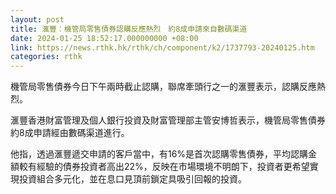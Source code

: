 ```yaml
---
layout: post
title: 滙豐：機管局零售債券認購反應熱烈　約8成申請來自數碼渠道
date: 2024-01-25 18:52:17.000000000 +08:00
link: https://news.rthk.hk/rthk/ch/component/k2/1737793-20240125.htm
categories: rthk
---
```


機管局零售債券今日下午兩時截止認購，聯席牽頭行之一的滙豐表示，認購反應熱烈。

滙豐香港財富管理及個人銀行投資及財富管理部主管安博哲表示，機管局零售債券約8成申請經由數碼渠道進行。

他指，透過滙豐遞交申請的客戶當中，有16%是首次認購零售債券，平均認購金額較有經驗的債券投資者高出22%，反映在市場環境不明朗下，投資者更希望實現投資組合多元化，並在息口見頂前鎖定具吸引回報的投資。

